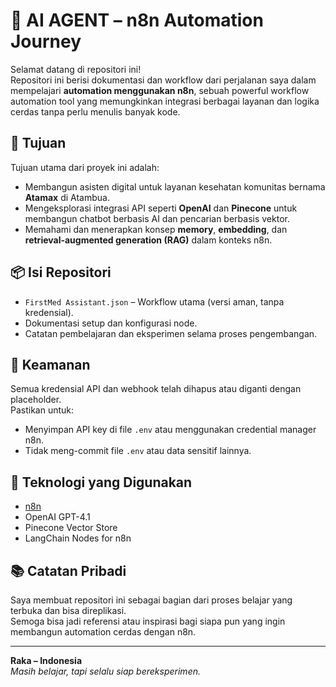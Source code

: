# 🚀 AI AGENT – n8n Automation Journey

Selamat datang di repositori ini!  
Repositori ini berisi dokumentasi dan workflow dari perjalanan saya dalam mempelajari **automation menggunakan n8n**, sebuah powerful workflow automation tool yang memungkinkan integrasi berbagai layanan dan logika cerdas tanpa perlu menulis banyak kode.

## 🎯 Tujuan
Tujuan utama dari proyek ini adalah:
- Membangun asisten digital untuk layanan kesehatan komunitas bernama **Atamax** di Atambua.
- Mengeksplorasi integrasi API seperti **OpenAI** dan **Pinecone** untuk membangun chatbot berbasis AI dan pencarian berbasis vektor.
- Memahami dan menerapkan konsep **memory**, **embedding**, dan **retrieval-augmented generation (RAG)** dalam konteks n8n.

## 📦 Isi Repositori
- `FirstMed Assistant.json` – Workflow utama (versi aman, tanpa kredensial).
- Dokumentasi setup dan konfigurasi node.
- Catatan pembelajaran dan eksperimen selama proses pengembangan.

## 🔐 Keamanan
Semua kredensial API dan webhook telah dihapus atau diganti dengan placeholder.  
Pastikan untuk:
- Menyimpan API key di file `.env` atau menggunakan credential manager n8n.
- Tidak meng-commit file `.env` atau data sensitif lainnya.

## 🧠 Teknologi yang Digunakan
- [n8n](https://n8n.io/)
- OpenAI GPT-4.1
- Pinecone Vector Store
- LangChain Nodes for n8n

## 📚 Catatan Pribadi
Saya membuat repositori ini sebagai bagian dari proses belajar yang terbuka dan bisa direplikasi.  
Semoga bisa jadi referensi atau inspirasi bagi siapa pun yang ingin membangun automation cerdas dengan n8n.

---

**Raka – Indonesia**  
_Masih belajar, tapi selalu siap bereksperimen._
